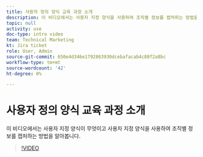 ```yaml
---
title: 사용자 정의 양식 교육 과정 소개
description: 이 비디오에서는 사용자 지정 양식을 사용하여 조직별 정보를 캡처하는 방법을 알아봅니다.
topic: null
activity: use
doc-type: intro video
team: Technical Marketing
kt: Jira ticket
role: User, Admin
source-git-commit: 650e4d346e1792863930dcebafacab4c88f2a8bc
workflow-type: tm+mt
source-wordcount: '42'
ht-degree: 0%

---
```


# 사용자 정의 양식 교육 과정 소개

이 비디오에서는 사용자 지정 양식이 무엇이고 사용자 지정 양식을 사용하여 조직별 정보를 캡처하는 방법을 알아봅니다.

>[!VIDEO](https://video.tv.adobe.com/v/335171/?quality=12&learn=on)
